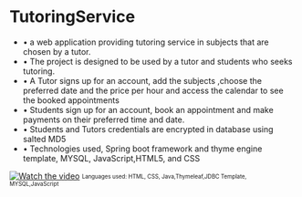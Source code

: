 # TutoringService
<ul>
 <li>•	a web application providing tutoring service in subjects that are chosen by a tutor.</li>
 <li>•	The project is designed to be used by a tutor and students who seeks tutoring. </li>
<li>•	A Tutor  signs up for an account, add the subjects ,choose the preferred date and the price per hour and access the calendar to see the booked appointments </li>
<li>•	Students sign up for an account, book an appointment and  make payments on their preferred time and date. </li>
 <li>•	Students and Tutors credentials are encrypted in database using salted MD5</li>
<li>•	Technologies used, Spring boot framework and thyme engine template, MYSQL, JavaScript,HTML5,  and CSS  </li>
</ul>
 
 
[![Watch the video](https://azizck.github.io/TutoringService/mockup/mockup.jpg)](https://youtu.be/TCXrVHWx8t4)
 <sub><sup>
 Languages used: 
 HTML, CSS, Java,Thymeleaf,JDBC Template, MYSQL,JavaScript
<p>
</sup></sub>

